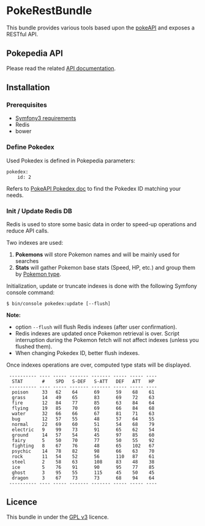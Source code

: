 # PokeRestBundle

This bundle provides various tools based upon the [pokeAPI](http://pokeapi.co/) and exposes a RESTful API.

## Pokepedia API

Please read the related [API documentation](Resources/doc/api.md).

## Installation

### Prerequisites

* [Symfony3 requirements](http://symfony.com/doc/current/reference/requirements.html)
* Redis
* bower

### Define Pokedex

Used Pokedex is defined in Pokepedia parameters: 
```
pokedex:
    id: 2
```
Refers to [PokeAPI Pokedex doc](http://pokeapi.co/docsv2/#pokedexes) to find the Pokedex ID matching your needs.

### Init / Update Redis DB
Redis is used to store some basic data in order to speed-up operations and reduce API calls.

Two indexes are used:
1) **Pokemons** will store Pokemon names and will be mainly used for searches
2) **Stats** will gather Pokemon base stats (Speed, HP, etc.) and group them by [Pokemon type](http://bulbapedia.bulbagarden.net/wiki/Type).

Initialization, update or truncate indexes is done with the following Symfony console command:
```
$ bin/console pokedex:update [--flush]
```

**Note:** 
* option `--flush` will flush Redis indexes (after user confirmation).
* Redis indexes are updated once Pokemon retrieval is over. Script interruption during the Pokemon fetch will not affect indexes (unless you flushed them).
* When changing Pokedex ID, better flush indexes.

Once indexes operations are over, computed type stats will be displayed.

```
 ---------- ---- ----- ------- ------- ----- ----- ---- 
  STAT       #    SPD   S-DEF   S-ATT   DEF   ATT   HP  
 ---------- ---- ----- ------- ------- ----- ----- ---- 
  poison     33   62    64      69      59    68    61  
  grass      14   49    65      83      69    72    63  
  fire       12   84    77      85      63    84    64  
  flying     19   85    70      69      66    84    68  
  water      32   66    66      67      81    71    63  
  bug        12   57    55      48      57    64    55  
  normal     22   69    60      51      54    68    79  
  electric   9    99    73      91      65    62    54  
  ground     14   57    54      45      97    85    60  
  fairy      5    50    70      77      50    55    92  
  fighting   8    67    76      48      65    102   67  
  psychic    14   78    82      98      66    63    70  
  rock       11   54    52      56      110   87    61  
  steel      2    58    63      108     83    48    38  
  ice        5    76    91      90      95    77    85  
  ghost      3    95    55      115     45    50    45  
  dragon     3    67    73      73      68    94    64  
 ---------- ---- ----- ------- ------- ----- ----- ---- 
```

## Licence

This bundle in under the [GPL v3](Resources/meta/LICENCE) licence.
